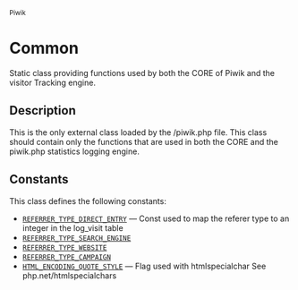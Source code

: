 <small>Piwik</small>

Common
======

Static class providing functions used by both the CORE of Piwik and the visitor Tracking engine.

Description
-----------

This is the only external class loaded by the /piwik.php file.
This class should contain only the functions that are used in
both the CORE and the piwik.php statistics logging engine.


Constants
---------

This class defines the following constants:

- [`REFERRER_TYPE_DIRECT_ENTRY`](#REFERRER_TYPE_DIRECT_ENTRY) &mdash; Const used to map the referer type to an integer in the log_visit table
- [`REFERRER_TYPE_SEARCH_ENGINE`](#REFERRER_TYPE_SEARCH_ENGINE)
- [`REFERRER_TYPE_WEBSITE`](#REFERRER_TYPE_WEBSITE)
- [`REFERRER_TYPE_CAMPAIGN`](#REFERRER_TYPE_CAMPAIGN)
- [`HTML_ENCODING_QUOTE_STYLE`](#HTML_ENCODING_QUOTE_STYLE) &mdash; Flag used with htmlspecialchar See php.net/htmlspecialchars
